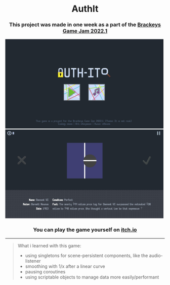 <h1 align="center">
AuthIt
 </h1>
 
<h3 align="center">
This project was made in one week as a part of the  <a href="https://itch.io/jam/brackeys-7">Brackeys Game Jam 2022.1</a>
</h3>



<p float="left">
  <img src="pictures/MainMenu1.jpg" width="500" />
  <img src="pictures/LevelShot1.jpg" width="500" /> 
</p>

<h3 align="center">
You can play the game yourself on <a href="https://necsi.itch.io/authit">itch.io</a>
</h3>

---
> What i learned with this game:
> - using singletons for scene-persistent components, like the audio-listener
> - smoothing with 1/x after a linear curve
> - pausing coroutines
> - using scriptable objects to manage data more easily/performant
